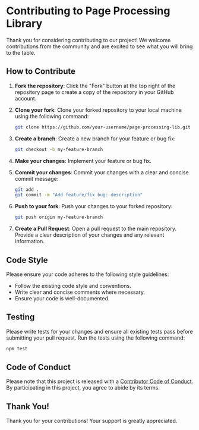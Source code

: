 # Contributing to Page Processing Library

Thank you for considering contributing to our project! We welcome contributions from the community and are excited to see what you will bring to the table.

## How to Contribute

1. **Fork the repository**: Click the "Fork" button at the top right of the repository page to create a copy of the repository in your GitHub account.

2. **Clone your fork**: Clone your forked repository to your local machine using the following command:
    ```sh
    git clone https://github.com/your-username/page-processing-lib.git
    ```

3. **Create a branch**: Create a new branch for your feature or bug fix:
    ```sh
    git checkout -b my-feature-branch
    ```

4. **Make your changes**: Implement your feature or bug fix.

5. **Commit your changes**: Commit your changes with a clear and concise commit message:
    ```sh
    git add .
    git commit -m "Add feature/fix bug: description"
    ```

6. **Push to your fork**: Push your changes to your forked repository:
    ```sh
    git push origin my-feature-branch
    ```

7. **Create a Pull Request**: Open a pull request to the main repository. Provide a clear description of your changes and any relevant information.

## Code Style

Please ensure your code adheres to the following style guidelines:
- Follow the existing code style and conventions.
- Write clear and concise comments where necessary.
- Ensure your code is well-documented.

## Testing

Please write tests for your changes and ensure all existing tests pass before submitting your pull request. Run the tests using the following command:
```sh
npm test
```

## Code of Conduct

Please note that this project is released with a [Contributor Code of Conduct](CODE_OF_CONDUCT.md). By participating in this project, you agree to abide by its terms.

## Thank You!

Thank you for your contributions! Your support is greatly appreciated.
